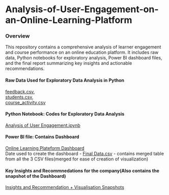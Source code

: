 # Analysis-of-User-Engagement-on-an-Online-Learning-Platform

### Overview
This repository contains a comprehensive analysis of learner engagement and course performance on an online education platform. It includes raw data, Python notebooks for exploratory analysis, Power BI dashboard files, and the final report summarizing key insights and actionable recommendations.

#### Raw Data Used for Exploratory Data Analysis in Python
<a href="https://github.com/LakshmiPriyanka13/Analysis-of-User-Engagement-on-an-Online-Learning-Platform/blob/main/feedback.csv">feedback.csv</a>,   
<a href="https://github.com/LakshmiPriyanka13/Analysis-of-User-Engagement-on-an-Online-Learning-Platform/blob/main/students.csv">students.csv</a>,   
<a href="https://github.com/LakshmiPriyanka13/Analysis-of-User-Engagement-on-an-Online-Learning-Platform/blob/main/course_activity.csv">course_activity.csv</a>

#### Python Notebook: Codes for Exploratory Data Analysis
<a href="https://github.com/LakshmiPriyanka13/Analysis-of-User-Engagement-on-an-Online-Learning-Platform/blob/main/Analysis%20of%20User%20Engagement.ipynb">Analysis of User Engagement.ipynb</a>

#### Power BI file: Contains Dashboard
<a href="https://github.com/LakshmiPriyanka13/Analysis-of-User-Engagement-on-an-Online-Learning-Platform/blob/main/Online%20Learning%20Plateform%20Dashboard.pbix">Online Learning Plateform Dashboard</a>                                      
Date used to create the dashboard - <a href="https://github.com/LakshmiPriyanka13/Analysis-of-User-Engagement-on-an-Online-Learning-Platform/blob/main/Final%20Data.csv">Final Data.csv</a> - contains merged table from all the 3 CSV files(merged for ease of creation of visualization)

#### Key Insights and Recommnedations for the company(Also contains the snapshot of the Dashboard)
<a href="https://github.com/LakshmiPriyanka13/Analysis-of-User-Engagement-on-an-Online-Learning-Platform/blob/main/Insights%20and%20Recommendation%20%2B%20Visualization%20Snapshots.pdf">Insights and Recommendation + Visualisation Snapshots</a>





